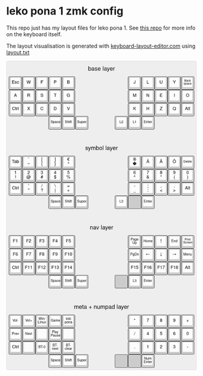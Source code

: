# leko pona 1 zmk config
This repo just has my layout files for leko pona 1. See [this repo](https://git.crispypin.cc/CrispyPin/leko-pona) for more info on the keyboard itself.

The layout visualisation is generated with [keyboard-layout-editor.com](http://www.keyboard-layout-editor.com/) using [layout.txt](layout.txt)

![](layout.png)
